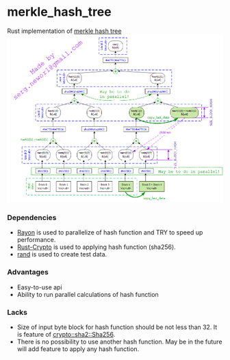 # merkle_hash_tree
Rust implementation of [merkle hash tree](https://en.wikipedia.org/wiki/Merkle_tree)
![scheme of Merkle hash tree](https://github.com/sergorl/merkle_hash_tree/blob/master/merkle_tree_description.png)


### Dependencies

- [Rayon](https://crates.io/crates/rayon) is used to parallelize of hash function and TRY to speed up performance.
- [Rust-Crypto](https://crates.io/crates/rust-crypto) is used to applying hash function (sha256).
- [rand](https://crates.io/crates/rand) is used to create test data.

### Advantages

- Easy-to-use api
- Ability to run parallel calculations of hash function

### Lacks

- Size of input byte block for hash function should be not less than 32. It is feature of [crypto::sha2::Sha256](https://docs.rs/rust-crypto/0.2.36/crypto/sha2/struct.Sha256.html).
- There is no possibility to use another hash function. May be in the future will add feature to apply any hash function.
